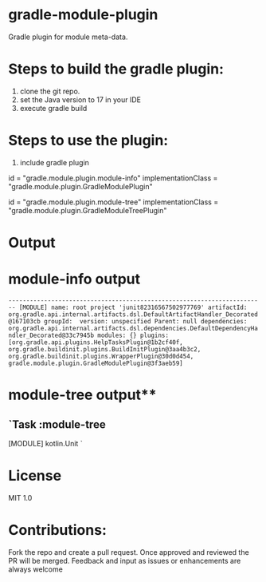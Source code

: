 # gradle-module-plugin
Gradle plugin for module meta-data.

# Steps to build the gradle plugin:
1. clone the git repo. 
3. set the Java version to 17 in your IDE 
5. execute gradle build

# Steps to use the plugin:
1. include gradle plugin 

  id = "gradle.module.plugin.module-info"
        implementationClass = "gradle.module.plugin.GradleModulePlugin"
        
 id = "gradle.module.plugin.module-tree"
        implementationClass = "gradle.module.plugin.GradleModuleTreePlugin"
        
# Output 

# module-info output 
`------------------------------------------------------------------------
[MODULE]
name: root project 'junit82316567502977769'
artifactId: org.gradle.api.internal.artifacts.dsl.DefaultArtifactHandler_Decorated@167103cb
groupId: 
version: unspecified
Parent: null
dependencies: org.gradle.api.internal.artifacts.dsl.dependencies.DefaultDependencyHandler_Decorated@33c7945b
modules: {}
plugins: [org.gradle.api.plugins.HelpTasksPlugin@1b2cf40f, org.gradle.buildinit.plugins.BuildInitPlugin@3aa4b3c2, org.gradle.buildinit.plugins.WrapperPlugin@30d0d454, gradle.module.plugin.GradleModulePlugin@3f3aeb59]
`

# module-tree output**
 
 `Task :module-tree
------------------------------------------------------------------------
[MODULE]
kotlin.Unit
`

# License
MIT 1.0

# Contributions:
Fork the repo and create a pull request.
Once approved and reviewed the PR will be merged.
Feedback and input as issues or enhancements are always welcome
